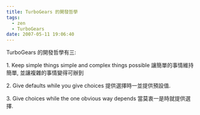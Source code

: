 ```yaml
---
title: TurboGears 的開發哲學
tags:
  - zen
  - TurboGears
date: 2007-05-11 19:06:40
---
```


TurboGears 的開發哲學有三:

1\. Keep simple things simple and complex things possible
讓簡單的事情維持簡單, 並讓複雜的事情變得可辦到

2\. Give defaults while you give choices
提供選擇時一並提供預設值.

3\. Give choices while the one obvious way depends
當莫衷一是時就提供選擇.